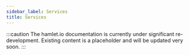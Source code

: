 ```yaml
---
sidebar_label: Services
title: Services
---
```

:::caution
The hamlet.io documentation is currently under significant re-development. Existing content is a placeholder and will be updated very soon.
:::
